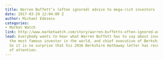 ```yaml
---
title: Warren Buffett’s (often ignored) advice to mega-rich investors
date: 2017-03-29 12:04:00 Z
author: Michael Edesess
categories:
- Market Watch
link: http://www.marketwatch.com/story/warren-buffetts-often-ignored-advice-to-mega-rich-investors-2017-03-13
lead: Everybody wants to hear what Warren Buffett has to say about investing. He’s
  the most famous investor in the world, and chief executive of Berkshire Hathaway.
  So it is no surprise that his 2016 Berkshire Hathaway letter has received a lot
  of attention.
---
```


